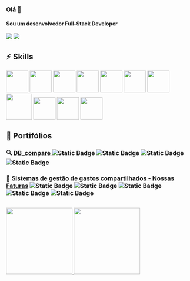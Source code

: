 
### Olá 👋

#### Sou um desenvolvedor Full-Stack Developer



<div>
<a href = "mailto:luanchagas@hotmail.com"><img src="https://img.shields.io/badge/mail-D14836?style=for-the-badge&logo=gmail&logoColor=white" target="_blank"></a>
<a href="https://www.linkedin.com/in/luanchagas/" target="_blank"><img src="https://img.shields.io/badge/-LinkedIn-%230077B5?style=for-the-badge&logo=linkedin&logoColor=white" target="_blank"></a>   
</div>

## ⚡ Skills

  <img width="60px"
   src="https://cdn.jsdelivr.net/gh/devicons/devicon@latest/icons/react/react-original.svg"
   />  <img width="60px" src="https://cdn.jsdelivr.net/gh/devicons/devicon@latest/icons/typescript/typescript-original.svg" />   <img width="60px"
   src="https://cdn.jsdelivr.net/gh/devicons/devicon@latest/icons/go/go-original.svg"
   /> <img width="60px" src="https://cdn.jsdelivr.net/gh/devicons/devicon@latest/icons/nodejs/nodejs-original.svg" /> <img width="60px" src="https://cdn.jsdelivr.net/gh/devicons/devicon@latest/icons/laravel/laravel-original.svg" />  <img width="60px" src="https://cdn.jsdelivr.net/gh/devicons/devicon@latest/icons/postgresql/postgresql-original.svg" />  <img width="60px" src="https://cdn.jsdelivr.net/gh/devicons/devicon@latest/icons/mysql/mysql-original.svg" />     <img width="70px" src="https://cdn.jsdelivr.net/gh/devicons/devicon@latest/icons/nginx/nginx-original.svg" />   <img width="60px" src="https://cdn.jsdelivr.net/gh/devicons/devicon@latest/icons/tailwindcss/tailwindcss-original.svg" />   <img width="60px" src="https://cdn.jsdelivr.net/gh/devicons/devicon@latest/icons/angular/angular-original.svg" />  <img width="60px" src="https://cdn.jsdelivr.net/gh/devicons/devicon@latest/icons/ionic/ionic-original.svg" />

## 💼 Portifólios

  ### 🔍 [DB_compare ](https://github.com/LuanChagas/db_compare_golang)  ![Static Badge](https://img.shields.io/badge/MySQL-334155?logo=mysql&logoColor=f8fafc) ![Static Badge](https://img.shields.io/badge/postgresql-334155?logo=postgresql&logoColor=f8fafc) ![Static Badge](https://img.shields.io/badge/Golang-334155?logo=go) ![Static Badge](https://img.shields.io/badge/Docker-334155?logo=docker)
  ### :money_with_wings: [Sistemas de gestão de gastos compartilhados - Nossas Faturas](https://nossasfaturas.luanchagas.dev/) ![Static Badge](https://img.shields.io/badge/React-334155?logo=react) ![Static Badge](https://img.shields.io/badge/NestJS-334155?logo=nestjs) ![Static Badge](https://img.shields.io/badge/nginx-334155?logo=nginx) ![Static Badge](https://img.shields.io/badge/postgresql-334155?logo=postgresql&logoColor=f8fafc)  ![Static Badge](https://img.shields.io/badge/Tailwind-334155?logo=tailwindcss) 
  ##   
<div>
<a href="https://github.com/LuanChagas">
<img height="180em" src="https://github-readme-stats.vercel.app/api/top-langs/?username=LuanChagas&layout=compact&langs_count=7&theme=dracula"/>
<img height="180em" src="https://github-readme-stats.vercel.app/api?username=LuanChagas&show_icons=true&theme=dracula&include_all_commits=true&count_private=true"/>
</div>
  

